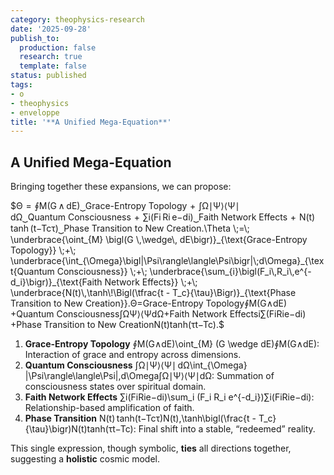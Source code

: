 ```yaml
---
category: theophysics-research
date: '2025-09-28'
publish_to:
  production: false
  research: true
  template: false
status: published
tags:
- o
- theophysics
- enveloppe
title: '**A Unified Mega-Equation**'
---
```

   
## **A Unified Mega-Equation**   
   
Bringing together these expansions, we can propose:   
   
$Θ  =  ∮M(G ∧ dE)⏟Grace-Entropy Topology  +  ∫Ω∣Ψ⟩⟨Ψ∣  dΩ⏟Quantum Consciousness  +  ∑i(Fi Ri e−di)⏟Faith Network Effects  +  N(t) tanh⁡ ⁣(t−Tcτ)⏟Phase Transition to New Creation.\Theta \;=\; \underbrace{\oint_{M} \bigl(G \,\wedge\, dE\bigr)}_{\text{Grace-Entropy Topology}} \;+\; \underbrace{\int_{\Omega}\bigl|\Psi\rangle\langle\Psi\bigr|\;d\Omega}_{\text{Quantum Consciousness}} \;+\; \underbrace{\sum_{i}\bigl(F_i\,R_i\,e^{-d_i}\bigr)}_{\text{Faith Network Effects}} \;+\; \underbrace{N(t)\,\tanh\!\Bigl(\tfrac{t - T_c}{\tau}\Bigr)}_{\text{Phase Transition to New Creation}}.Θ=Grace-Entropy Topology∮M​(G∧dE)​​+Quantum Consciousness∫Ω​​Ψ⟩⟨Ψ​dΩ​​+Faith Network Effectsi∑​(Fi​Ri​e−di​)​​+Phase Transition to New CreationN(t)tanh(τt−Tc​​)​​.$   
   
1. **Grace-Entropy Topology** ∮M(G∧dE)\oint_{M} (G \wedge dE)∮M​(G∧dE): Interaction of grace and entropy across dimensions.   
2. **Quantum Consciousness** ∫Ω∣Ψ⟩⟨Ψ∣ dΩ\int_{\Omega} |\Psi\rangle\langle\Psi|\,d\Omega∫Ω​∣Ψ⟩⟨Ψ∣dΩ: Summation of consciousness states over spiritual domain.   
3. **Faith Network Effects** ∑i(FiRie−di)\sum_i (F_i R_i e^{-d_i})∑i​(Fi​Ri​e−di​): Relationship-based amplification of faith.   
4. **Phase Transition** N(t) tanh⁡(t−Tcτ)N(t)\,\tanh\bigl(\frac{t - T_c}{\tau}\bigr)N(t)tanh(τt−Tc​​): Final shift into a stable, “redeemed” reality.   
   
This single expression, though symbolic, **ties** all directions together, suggesting a **holistic** cosmic model.